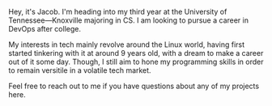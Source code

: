 Hey, it's Jacob. I'm heading into my third year at the University of Tennessee—Knoxville majoring in CS. I am looking to pursue a career in DevOps after college.

My interests in tech mainly revolve around the Linux world, having first started tinkering with it at around 9 years old, with a dream to make a career out of it some day. Though, I still aim to hone my programming skills in order to remain versitile in a volatile tech market.

Feel free to reach out to me if you have questions about any of my projects here.
